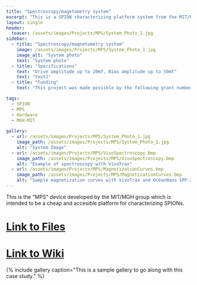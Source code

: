 ```yaml
---
title: "Spectroscopy/magetometry system"
excerpt: "This is a SPION characterizing platform system from the MIT/MGH group"
layout: single
header:
  teaser: /assets/images/Projects/MPS/System_Photo_1.jpg
sidebar:
  - title: "Spectroscopy/magnetometry system"
    image: /assets/images/Projects/MPS/System_Photo_1.jpg
    image_alt: "System photo"
    text: "System photo"
  - title: "Specifications"
    text: "Drive amplitude up to 20mT, Bias amplitude up to 50mT"
    text: "text2"
  - title: "Funding"
    text: "This project was made possible by the following grant numbers: NIBIB U01EB025121 NIMH R24106053 and NSF GRFP 1122374"

tags:
  - SPION
  - MPS
  - Hardware
  - MGH-MIT
    
gallery:
  - url: /assets/images/Projects/MPS/System_Photo_1.jpg
    image_path: /assets/images/Projects/MPS/System_Photo_1.jpg
    alt: "System Image"
  - url: /assets/images/Projects/MPS/VivoSpectroscopy.bmp
    image_path: /assets/images/Projects/MPS/VivoSpectroscopy.bmp
    alt: "Example of spectroscopy with VivoTrax"
  - url: /assets/images/Projects/MPS/MagnetizationCurves.bmp
    image_path: /assets/images/Projects/MPS/MagnetizationCurves.bmp
    alt: "Sample magnetization curves with VivoTrax and OceanNano SPP-25-25"
---
```


This is the "MPS" device developed by the MIT/MGH group which is intended to be a cheap and accesible platform for characterizing SPIONs. 
# [Link to Files](https://github.com/OS-MPI/MPS)
# [Link to Wiki](https://github.com/OS-MPI/MPS/wiki)
{% include gallery caption="This is a sample gallery to go along with this case study." %}
